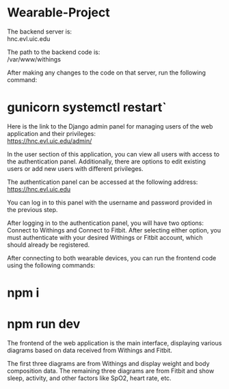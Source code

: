 # Wearable-Project
The backend server is:  
hnc.evl.uic.edu

The path to the backend code is:  
/var/www/withings

After making any changes to the code on that server, run the following command:  
# gunicorn systemctl restart`

Here is the link to the Django admin panel for managing users of the web application and their privileges:  
https://hnc.evl.uic.edu/admin/

In the user section of this application, you can view all users with access to the authentication panel. Additionally, there are options to edit existing users or add new users with different privileges.

The authentication panel can be accessed at the following address:  
https://hnc.evl.uic.edu

You can log in to this panel with the username and password provided in the previous step.

After logging in to the authentication panel, you will have two options: Connect to Withings and Connect to Fitbit. After selecting either option, you must authenticate with your desired Withings or Fitbit account, which should already be registered.

After connecting to both wearable devices, you can run the frontend code using the following commands:  
# npm i 
# npm run dev

The frontend of the web application is the main interface, displaying various diagrams based on data received from Withings and Fitbit.

The first three diagrams are from Withings and display weight and body composition data. The remaining three diagrams are from Fitbit and show sleep, activity, and other factors like SpO2, heart rate, etc.
